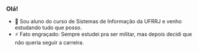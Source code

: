 ### Olá!

- 🌱 Sou aluno do curso de Sistemas de Informação da UFRRJ e venho estudando tudo que posso.
- ⚡ Fato engraçado: Sempre estudei pra ser militar, mas depois decidi que não queria seguir a carreira.
